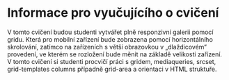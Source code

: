 # Informace pro vyučujícího o cvičení
V tomto cvičení budou studenti vytvářet plně responzivní galerii pomocí gridu. Která pro mobilní zařízení bude zobrazena pomocí horizontálního skrolování, zatímco na zařízeních s větší obrazovkou v „dlaždicovém“ provedení, ve kterém se rozložení bude měnit na základě velikosti zařízení.
V tomto cvičení si studenti procvičí práci s gridem, mediaqueries, srcset, grid-templates columns případně grid-area a orientaci v HTML struktuře.